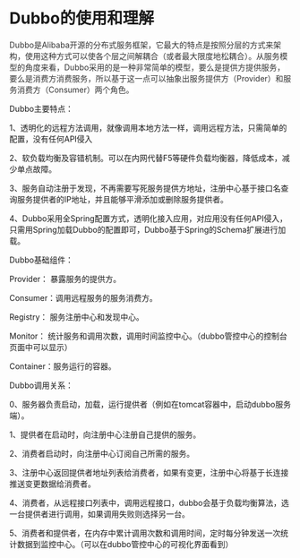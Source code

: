 # Dubbo的使用和理解

<span data-type="color" style="color:rgb(51, 51, 51)"><span data-type="background" style="background-color:rgb(255, 255, 255)">Dubbo是Alibaba开源的分布式服务框架，它最大的特点是按照分层的方式来架构，使用这种方式可以使各个层之间解耦合（或者最大限度地松耦合）。从服务模型的角度来看，Dubbo采用的是一种非常简单的模型，要么是提供方提供服务，要么是消费方消费服务，所以基于这一点可以抽象出服务提供方（Provider）和服务消费方（Consumer）两个角色。</span></span>

Dubbo主要特点：

 <span data-type="color" style="color:var(--text-color)">1、透明化的远程方法调用，就像调用本地方法一样，调用远程方法，只需简单的配置，没有任何API侵入</span>

<span data-type="color" style="color:var(--blur-text-color) !important">​	2、软负载均衡及容错机制。可以在内网代替F5等硬件负载均衡器，降低成本，减少单点故障。</span>

<span data-type="color" style="color:var(--blur-text-color) !important">​	3、服务自动注册于发现，不再需要写死服务提供方地址，注册中心基于接口名查询服务提供者的IP地址，并且能够平滑添加或删除服务提供者。</span>

<span data-type="color" style="color:var(--blur-text-color) !important">​	4、Dubbo采用全Spring配置方式，透明化接入应用，对应用没有任何API侵入，只需用Spring加载Dubbo的配置即可，Dubbo基于Spring的Schema扩展进行加载。</span>

Dubbo基础组件：

 <span data-type="color" style="color:var(--text-color)">Provider： 暴露服务的提供方。</span>

<span data-type="color" style="color:var(--blur-text-color) !important">​	Consumer：调用远程服务的服务消费方。</span>

<span data-type="color" style="color:var(--blur-text-color) !important">​	Registry： 服务注册中心和发现中心。</span>

<span data-type="color" style="color:var(--blur-text-color) !important">​	Monitor： 统计服务和调用次数，调用时间监控中心。（dubbo管控中心的控制台页面中可以显示）</span>

<span data-type="color" style="color:var(--blur-text-color) !important">​	Container：服务运行的容器。</span>

<span data-type="color" style="color:var(--blur-text-color) !important">     Dubbo调用关系：</span>

<span data-type="color" style="color:var(--blur-text-color) !important">​        0、服务器负责启动，加载，运行提供者（例如在tomcat容器中，启动dubbo服务端）。</span>

<span data-type="color" style="color:var(--blur-text-color) !important">​        1、提供者在启动时，向注册中心注册自己提供的服务。</span>

<span data-type="color" style="color:var(--blur-text-color) !important">​        2、消费者启动时，向注册中心订阅自己所需的服务。</span>

<span data-type="color" style="color:var(--blur-text-color) !important">​        3、注册中心返回提供者地址列表给消费者，如果有变更，注册中心将基于长连接推送变更数据给消费者。</span>

<span data-type="color" style="color:var(--blur-text-color) !important">​        4、消费者，从远程接口列表中，调用远程接口，dubbo会基于负载均衡算法，选一台提供者进行调用，如果调用失败则选择另一台。</span>

<span data-type="color" style="color:var(--text-color)">​        5、消费者和提供者，在内存中累计调用次数和调用时间，定时每分钟发送一次统计数据到监控中心。（可以在dubbo管控中心的可视化界面看到）</span>

